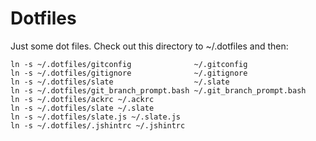 Dotfiles
========
Just some dot files. Check out this directory to ~/.dotfiles and then:

```
ln -s ~/.dotfiles/gitconfig              ~/.gitconfig
ln -s ~/.dotfiles/gitignore              ~/.gitignore
ln -s ~/.dotfiles/slate                  ~/.slate
ln -s ~/.dotfiles/git_branch_prompt.bash ~/.git_branch_prompt.bash
ln -s ~/.dotfiles/ackrc ~/.ackrc
ln -s ~/.dotfiles/slate ~/.slate
ln -s ~/.dotfiles/slate.js ~/.slate.js
ln -s ~/.dotfiles/.jshintrc ~/.jshintrc
```
